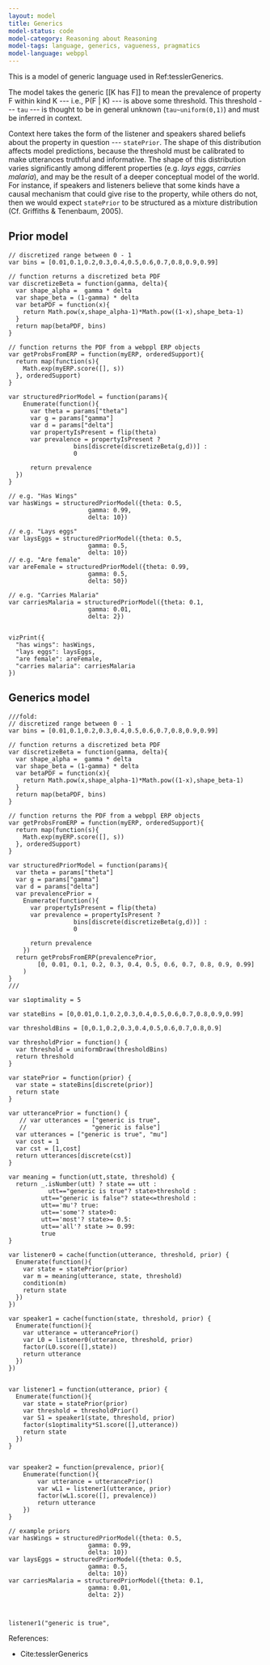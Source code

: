 ```yaml
---
layout: model
title: Generics
model-status: code
model-category: Reasoning about Reasoning
model-tags: language, generics, vagueness, pragmatics
model-language: webppl
---
```


<script src="http://web.stanford.edu/~erindb/webppl-viz/webppl.min.js"></script>  
<link rel="stylesheet" href="http://web.stanford.edu/~erindb/webppl-viz/viz.css">

This is a model of generic language used in Ref:tesslerGenerics.

The model takes the generic [[K has F]] to mean the prevalence of 
property F within kind K --- i.e., P(F | K) --- is above some threshold.
This threshold --- `tau` --- is thought to be in general unknown 
(`tau~uniform(0,1)`) and must be inferred in context. 

Context here takes the form of the listener and speakers shared beliefs
about the property in question --- `statePrior`. The shape of this distribution
affects model predictions, because the threshold must be calibrated to make utterances 
truthful and informative. The shape of this distribution varies significantly 
among different properties (e.g. *lays eggs*, *carries malaria*), and may 
be the result of a deeper conceptual model of the world. For instance,
if speakers and listeners believe that some kinds have a causal mechanism that
could give rise to the property, while others do not, then we would expect
`statePrior` to be structured as a mixture distribution 
(Cf. Griffiths & Tenenbaum, 2005).

## Prior model

~~~~
// discretized range between 0 - 1
var bins = [0.01,0.1,0.2,0.3,0.4,0.5,0.6,0.7,0.8,0.9,0.99]

// function returns a discretized beta PDF
var discretizeBeta = function(gamma, delta){
  var shape_alpha =  gamma * delta
  var shape_beta = (1-gamma) * delta
  var betaPDF = function(x){
    return Math.pow(x,shape_alpha-1)*Math.pow((1-x),shape_beta-1)
  }
  return map(betaPDF, bins)
}

// function returns the PDF from a webppl ERP objects
var getProbsFromERP = function(myERP, orderedSupport){
  return map(function(s){
    Math.exp(myERP.score([], s))
  }, orderedSupport)
}

var structuredPriorModel = function(params){
    Enumerate(function(){
      var theta = params["theta"]
      var g = params["gamma"]
      var d = params["delta"]
      var propertyIsPresent = flip(theta)
      var prevalence = propertyIsPresent ? 
                  bins[discrete(discretizeBeta(g,d))] : 
                  0

      return prevalence
  })
}

// e.g. "Has Wings"
var hasWings = structuredPriorModel({theta: 0.5,
                      gamma: 0.99,
                      delta: 10})

// e.g. "Lays eggs"
var laysEggs = structuredPriorModel({theta: 0.5,
                      gamma: 0.5,
                      delta: 10})
// e.g. "Are female"
var areFemale = structuredPriorModel({theta: 0.99,
                      gamma: 0.5,
                      delta: 50})

// e.g. "Carries Malaria"
var carriesMalaria = structuredPriorModel({theta: 0.1,
                      gamma: 0.01,
                      delta: 2})


vizPrint({
  "has wings": hasWings,
  "lays eggs": laysEggs,
  "are female": areFemale,
  "carries malaria": carriesMalaria
})
~~~~

## Generics model

~~~~
///fold:
// discretized range between 0 - 1
var bins = [0.01,0.1,0.2,0.3,0.4,0.5,0.6,0.7,0.8,0.9,0.99]

// function returns a discretized beta PDF
var discretizeBeta = function(gamma, delta){
  var shape_alpha =  gamma * delta
  var shape_beta = (1-gamma) * delta
  var betaPDF = function(x){
    return Math.pow(x,shape_alpha-1)*Math.pow((1-x),shape_beta-1)
  }
  return map(betaPDF, bins)
}

// function returns the PDF from a webppl ERP objects
var getProbsFromERP = function(myERP, orderedSupport){
  return map(function(s){
    Math.exp(myERP.score([], s))
  }, orderedSupport)
}

var structuredPriorModel = function(params){
  var theta = params["theta"]
  var g = params["gamma"]
  var d = params["delta"]
  var prevalencePrior = 
    Enumerate(function(){
      var propertyIsPresent = flip(theta)
      var prevalence = propertyIsPresent ? 
                  bins[discrete(discretizeBeta(g,d))] : 
                  0

      return prevalence
    })
  return getProbsFromERP(prevalencePrior, 
        [0, 0.01, 0.1, 0.2, 0.3, 0.4, 0.5, 0.6, 0.7, 0.8, 0.9, 0.99]
    )
}
///

var s1optimality = 5

var stateBins = [0,0.01,0.1,0.2,0.3,0.4,0.5,0.6,0.7,0.8,0.9,0.99]

var thresholdBins = [0,0.1,0.2,0.3,0.4,0.5,0.6,0.7,0.8,0.9]

var thresholdPrior = function() {
  var threshold = uniformDraw(thresholdBins)
  return threshold
}

var statePrior = function(prior) {
  var state = stateBins[discrete(prior)]
  return state
}

var utterancePrior = function() {
   // var utterances = ["generic is true",
   //                  "generic is false"]
  var utterances = ["generic is true", "mu"]  
  var cost = 1      
  var cst = [1,cost]       
  return utterances[discrete(cst)]
}

var meaning = function(utt,state, threshold) {
  return _.isNumber(utt) ? state == utt :
  		   utt=="generic is true"? state>threshold :
         utt=="generic is false"? state<=threshold :
         utt=='mu'? true:
         utt=='some'? state>0:
         utt=='most'? state>= 0.5:
         utt=='all'? state >= 0.99:
         true
}

var listener0 = cache(function(utterance, threshold, prior) {
  Enumerate(function(){
    var state = statePrior(prior)
    var m = meaning(utterance, state, threshold)
    condition(m)
    return state
  })
})

var speaker1 = cache(function(state, threshold, prior) {
  Enumerate(function(){
    var utterance = utterancePrior()
    var L0 = listener0(utterance, threshold, prior)
    factor(L0.score([],state))
    return utterance
  })
})


var listener1 = function(utterance, prior) {
  Enumerate(function(){
    var state = statePrior(prior)
    var threshold = thresholdPrior()
    var S1 = speaker1(state, threshold, prior)
    factor(s1optimality*S1.score([],utterance))
    return state
  })
}


var speaker2 = function(prevalence, prior){
	Enumerate(function(){
		var utterance = utterancePrior()
		var wL1 = listener1(utterance, prior)
		factor(wL1.score([], prevalence))
		return utterance
	})
}

// example priors
var hasWings = structuredPriorModel({theta: 0.5,
                      gamma: 0.99,
                      delta: 10})
var laysEggs = structuredPriorModel({theta: 0.5,
                      gamma: 0.5,
                      delta: 10})
var carriesMalaria = structuredPriorModel({theta: 0.1,
                      gamma: 0.01,
                      delta: 2})



listener1("generic is true", 

~~~~

References:

- Cite:tesslerGenerics
